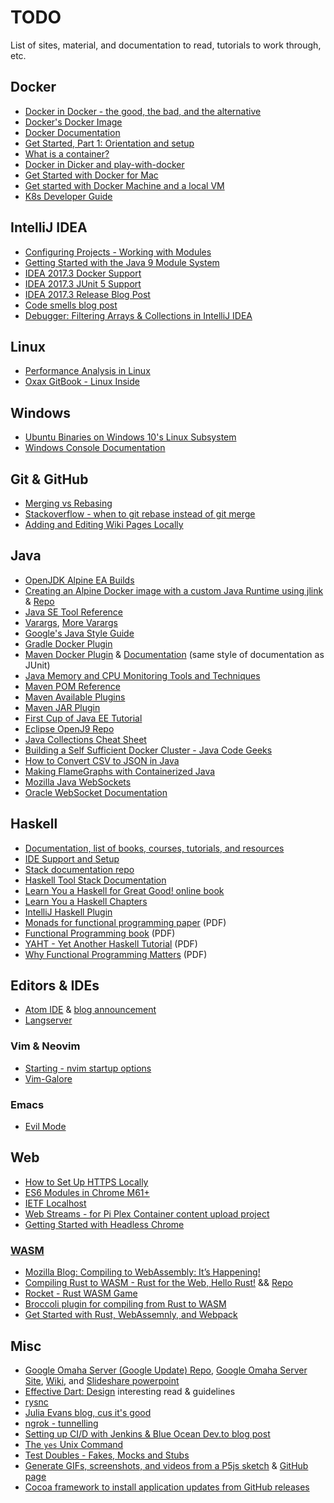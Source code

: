 # TODO

List of sites, material, and documentation to read, tutorials to work through, etc.

## Docker

* [Docker in Docker - the good, the bad, and the alternative](https://jpetazzo.github.io/2015/09/03/do-not-use-docker-in-docker-for-ci/)
* [Docker's Docker Image](https://store.docker.com/images/docker)
* [Docker Documentation](https://docs.docker.com/)
* [Get Started, Part 1: Orientation and setup](https://docs.docker.com/get-started/)
* [What is a container?](https://www.docker.com/what-container)
* [Docker in Dicker and play-with-docker](https://sreeninet.wordpress.com/2016/12/23/docker-in-docker-and-play-with-docker/)
* [Get Started with Docker for Mac](https://docs.docker.com/docker-for-mac/)
* [Get started with Docker Machine and a local VM](https://docs.docker.com/machine/get-started/)
* [K8s Developer Guide](https://github.com/kubernetes/community/tree/master/contributors/devel)

## IntelliJ IDEA

* [Configuring Projects - Working with Modules](https://www.jetbrains.com/help/idea/configuring-projects.html#working-with-modules)
* [Getting Started with the Java 9 Module System](https://www.jetbrains.com/help/idea/getting-started-with-java-9-module-system.html)
* [IDEA 2017.3 Docker Support](https://blog.jetbrains.com/idea/2017/11/what-does-intellij-idea-2017-3-have-in-store-for-docker-support/)
* [IDEA 2017.3 JUnit 5 Support](https://blog.jetbrains.com/idea/2017/11/intellij-idea-2017-3-junit-support/)
* [IDEA 2017.3 Release Blog Post](https://blog.jetbrains.com/idea/2017/11/intellij-idea-2017-3-smarter-coding-assistance-better-debugger-run-dashboard-frameworks-support-and-more/)
* [Code smells blog post](https://blog.jetbrains.com/idea/2017/09/code-smells-too-many-problems/)
* [Debugger: Filtering Arrays & Collections in IntelliJ IDEA](https://blog.jetbrains.com/idea/2017/07/debugger-filtering-arrays-collections-in-intellij-idea-2017-2/)

## Linux

* [Performance Analysis in Linux](https://www.collabora.com/news-and-blog/blog/2017/03/21/performance-analysis-in-linux/)
* [Oxax GitBook - Linux Inside](https://www.gitbook.com/book/0xax/linux-insides/details)

## Windows

* [Ubuntu Binaries on Windows 10's Linux Subsystem](https://www.hanselman.com/blog/DevelopersCanRunBashShellAndUsermodeUbuntuLinuxBinariesOnWindows10.aspx)
* [Windows Console Documentation](https://docs.microsoft.com/en-us/windows/console/)

## Git & GitHub

* [Merging vs Rebasing](https://www.atlassian.com/git/tutorials/merging-vs-rebasing)
* [Stackoverflow - when to git rebase instead of git merge](https://stackoverflow.com/questions/804115/when-do-you-use-git-rebase-instead-of-git-merge)
* [Adding and Editing Wiki Pages Locally](https://help.github.com/articles/adding-and-editing-wiki-pages-locally/)

## Java

* [OpenJDK Alpine EA Builds](http://jdk.java.net/9/ea)
* [Creating an Alpine Docker image with a custom Java Runtime using jlink](https://blog.jdriven.com/2017/11/modular-java-9-runtime-docker-alpine/) & [Repo](https://github.com/rlippolis/java9-runtime-image)
* [Java SE Tool Reference](https://docs.oracle.com/javase/9/tools/tools-and-command-reference.htm#JSWOR596)
* [Varargs](https://docs.oracle.com/javase/1.5.0/docs/guide/language/varargs.html), [More Varargs](https://docs.oracle.com/javase/tutorial/java/javaOO/arguments.html)
* [Google's Java Style Guide](https://google.github.io/styleguide/javaguide.html)
* [Gradle Docker Plugin](https://github.com/bmuschko/gradle-docker-plugin)
* [Maven Docker Plugin](https://github.com/fabric8io/docker-maven-plugin) & [Documentation](https://dmp.fabric8.io/) (same style of documentation as JUnit)
* [Java Memory and CPU Monitoring Tools and Techniques](https://dzone.com/articles/java-memory-and-cpu-monitoring-tools-and-technique)
* [Maven POM Reference](https://maven.apache.org/pom.html)
* [Maven Available Plugins](https://maven.apache.org/plugins/index.html)
* [Maven JAR Plugin](https://maven.apache.org/plugins/maven-jar-plugin/)
* [First Cup of Java EE Tutorial](https://javaee.github.io/firstcup/)
* [Eclipse OpenJ9 Repo](https://github.com/eclipse/openj9)
* [Java Collections Cheat Sheet](https://zeroturnaround.com/rebellabs/java-collections-cheat-sheet/)
* [Building a Self Sufficient Docker Cluster - Java Code Geeks](https://www.javacodegeeks.com/2017/07/building-self-sufficient-docker-cluster.html)
* [How to Convert CSV to JSON in Java](http://www.novixys.com/blog/convert-csv-json-java/)
* [Making FlameGraphs with Containerized Java](http://blog.alicegoldfuss.com/making-flamegraphs-with-containerized-java/)
* [Mozilla Java WebSockets](https://developer.mozilla.org/en-US/docs/Web/API/WebSockets_API/Writing_a_WebSocket_server_in_Java)
* [Oracle WebSocket Documentation](https://docs.oracle.com/javase/8/docs/api/java/net/ServerSocket.html)

## Haskell

* [Documentation, list of books, courses, tutorials, and resources](https://www.haskell.org/documentation)
* [IDE Support and Setup](https://wiki.haskell.org/IDEs)
* [Stack documentation repo](https://github.com/commercialhaskell/stack/blob/master/doc/GUIDE.md)
* [Haskell Tool Stack Documentation](https://docs.haskellstack.org/en/stable/install_and_upgrade/#os-x)
* [Learn You a Haskell for Great Good! online book](http://learnyouahaskell.com/introduction)
* [Learn You a Haskell Chapters](http://learnyouahaskell.com/chapters)
* [IntelliJ Haskell Plugin](https://github.com/rikvdkleij/intellij-haskell)
* [Monads for functional programming paper](http://homepages.inf.ed.ac.uk/wadler/papers/marktoberdorf/baastad.pdf) (PDF)
* [Functional Programming book](http://www.staff.science.uu.nl/~fokke101/courses/fp-eng.pdf) (PDF)
* [YAHT - Yet Another Haskell Tutorial](http://www.umiacs.umd.edu/~hal/docs/daume02yaht.pdf) (PDF)
* [Why Functional Programming Matters](http://www.cse.chalmers.se/~rjmh/Papers/whyfp.pdf) (PDF)

## Editors & IDEs

* [Atom IDE](https://ide.atom.io/) & [blog announcement](https://blog.atom.io/2017/09/12/announcing-atom-ide.html)
* [Langserver](http://langserver.org/)

### Vim & Neovim

* [Starting - nvim startup options](https://neovim.io/doc/user/starting.html)
* [Vim-Galore](https://github.com/mhinz/vim-galore)

### Emacs

* [Evil Mode](https://www.emacswiki.org/emacs/Evil)

## Web

* [How to Set Up HTTPS Locally](https://deliciousbrains.com/https-locally-without-browser-privacy-errors/)
* [ES6 Modules in Chrome M61+](https://medium.com/dev-channel/es6-modules-in-chrome-canary-m60-ba588dfb8ab7)
* [IETF Localhost](https://tools.ietf.org/html/draft-west-let-localhost-be-localhost-06)
* [Web Streams - for Pi Plex Container content upload project](https://jakearchibald.com/2016/streams-ftw/)
* [Getting Started with Headless Chrome](https://developers.google.com/web/updates/2017/04/headless-chrome)

### [WASM](http://webassembly.org/)

* [Mozilla Blog: Compiling to WebAssembly: It’s Happening!](https://hacks.mozilla.org/2015/12/compiling-to-webassembly-its-happening/)
* [Compiling Rust to WASM - Rust for the Web, Hello Rust!](https://www.hellorust.com/news/native-wasm-target.html) && [Repo](https://github.com/badboy/hellorust/blob/master/setup/wasm-target.md)
* [Rocket - Rust WASM Game](https://aochagavia.github.io/blog/rocket---a-rust-game-running-on-wasm/)
* [Broccoli plugin for compiling from Rust to WASM](https://github.com/glimmerjs/broccoli-rust2wasm)
* [Get Started with Rust, WebAssemnly, and Webpack](https://medium.com/@ianjsikes/get-started-with-rust-webassembly-and-webpack-58d28e219635)

## Misc

* [Google Omaha Server (Google Update) Repo](https://github.com/Crystalnix/omaha-server), [Google Omaha Server Site](https://www.crystalnix.com/case-study/google-omaha), [Wiki](https://github.com/Crystalnix/omaha-server/wiki), and [Slideshare powerpoint](https://www.slideshare.net/DmitriyLyfar/omaha-google-update-server)
* [Effective Dart: Design](https://www.dartlang.org/guides/language/effective-dart/design) interesting read & guidelines
* [rysnc](https://rsync.samba.org/)
* [Julia Evans blog, cus it's good](https://jvns.ca/)
* [ngrok - tunnelling](https://ngrok.com/)
* [Setting up CI/D with Jenkins & Blue Ocean Dev.to blog post](https://dev.to/jalogut/setup-continuos-integrationdelivery-system-in-just-4-steps-with-jenkins-pipelines-and-blue-ocean)
* [The `yes` Unix Command](https://matthias-endler.de/2017/yes/)
* [Test Doubles - Fakes, Mocks and Stubs](https://dev.to/milipski/test-doubles---fakes-mocks-and-stubs)
* [Generate GIFs, screenshots, and videos from a P5js sketch](https://www.npmjs.com/package/docode) & [GitHub page](https://mgs.github.io/docode/)
* [Cocoa framework to install application updates from GitHub releases](https://github.com/macmade/GitHubUpdates)